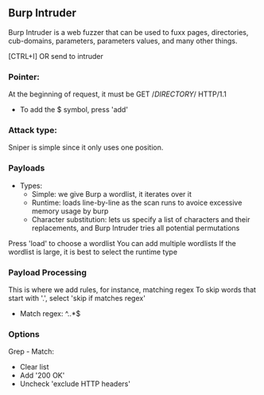 ## Burp Intruder

Burp Intruder is a web fuzzer that can be used to fuxx pages, directories, cub-domains, parameters, parameters values, and many other things.

[CTRL+I] OR send to intruder

### Pointer:
At the beginning of request, it must be GET /$DIRECTORY$/ HTTP/1.1
- To add the $ symbol, press 'add' 

### Attack type:
Sniper is simple since it only uses one position.


### Payloads
 - Types:
    - Simple: we give Burp a wordlist, it iterates over it
    - Runtime: loads line-by-line as the scan runs to avoice excessive memory usage by burp
    - Character substitution: lets us specify a list of characters and their replacements, and Burp Intruder tries all potential permutations

Press 'load' to choose a wordlist
You can add multiple wordlists
If the wordlist is large, it is best to select the runtime type


### Payload Processing

This is where we add rules, for instance, matching regex
To skip words that start with '.', select 'skip if matches regex'
-  Match regex: ^\..*$

### Options

Grep - Match:
- Clear list
- Add '200 OK'
- Uncheck 'exclude HTTP headers'

